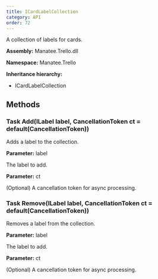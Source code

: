 ```yaml
---
title: ICardLabelCollection
category: API
order: 72
---
```


A collection of labels for cards.

**Assembly:** Manatee.Trello.dll

**Namespace:** Manatee.Trello

**Inheritance hierarchy:**

- ICardLabelCollection

## Methods

### Task Add(ILabel label, CancellationToken ct = default(CancellationToken))

Adds a label to the collection.

**Parameter:** label

The label to add.

**Parameter:** ct

(Optional) A cancellation token for async processing.

### Task Remove(ILabel label, CancellationToken ct = default(CancellationToken))

Removes a label from the collection.

**Parameter:** label

The label to add.

**Parameter:** ct

(Optional) A cancellation token for async processing.

